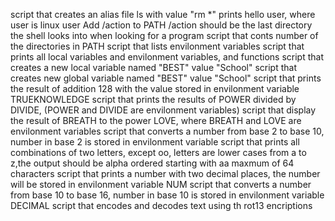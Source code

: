 script that creates an alias file ls with value "rm *"
prints hello user, where user is linux user
Add /action to PATH /action should be the last directory the shell looks into when looking for a program
script that conts number of the directories in PATH
script that lists envilonment variables
script that prints all local variables and envilonment variables, and functions
script that creates a new local variable named "BEST" value "School"
script that creates new global variable named "BEST" value "School"
script that prints the result of addition 128 with the value stored in envilonment variable TRUEKNOWLEDGE
script that prints the results of POWER divided by DIVIDE, (POWER and DIVIDE are envilonment variables)
script that display the result of BREATH to the power LOVE, where BREATH and LOVE are envilonment variables
script that converts a number from base 2 to base 10, number in base 2 is stored in envilonment variable
script that prints all combinations of two letters, except oo, letters are lower cases from a to z,the output should be alpha ordered starting with aa maxmum of 64 characters
script that prints a number with two decimal places, the number will be stored in envilonment variable NUM
script that converts a number from base 10 to base 16, number in base 10 is stored in envilonment variable DECIMAL
script that encodes and decodes text using th rot13 encriptions
